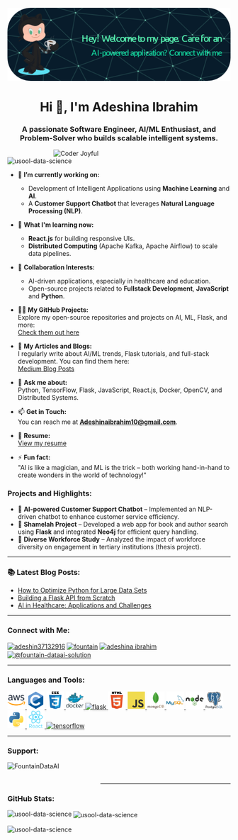 ![logo](https://github.com/Usool-Data-Science/Usool-Data-Science/blob/main/github-header.png)
<h1 align="center">Hi 👋, I'm Adeshina Ibrahim</h1>
<h3 align="center">A passionate Software Engineer, AI/ML Enthusiast, and Problem-Solver who builds scalable intelligent systems.</h3>

<img align="right" alt="Coder Joyful" width="400" src="https://miro.medium.com/max/1600/0*C-cPP9D2MIyeexAT.gif">

<p align="left"> <img src="https://komarev.com/ghpvc/?username=usool-data-science&label=Profile%20views&color=0e75b6&style=flat" alt="usool-data-science" /> </p>

- 🔭 **I’m currently working on:**  
   - Development of Intelligent Applications using **Machine Learning** and **AI**.
   - A **Customer Support Chatbot** that leverages **Natural Language Processing (NLP)**.

- 🌱 **What I'm learning now:**  
   - **React.js** for building responsive UIs.  
   - **Distributed Computing** (Apache Kafka, Apache Airflow) to scale data pipelines.

- 👯 **Collaboration Interests:**  
   - AI-driven applications, especially in healthcare and education.  
   - Open-source projects related to **Fullstack Development**, **JavaScript** and **Python**.

- 👨‍💻 **My GitHub Projects:**  
   Explore my open-source repositories and projects on AI, ML, Flask, and more:  
   [Check them out here](https://github.com/Usool-Data-Science?tab=repositories)

- 📝 **My Articles and Blogs:**  
   I regularly write about AI/ML trends, Flask tutorials, and full-stack development. You can find them here:  
   [Medium Blog Posts](https://dev.to/usooldatascience)

- 💬 **Ask me about:**  
   Python, TensorFlow, Flask, JavaScript, React.js, Docker, OpenCV, and Distributed Systems.

- 📫 **Get in Touch:**  
   You can reach me at **Adeshinaibrahim10@gmail.com**.

- 📄 **Resume:**  
   [View my resume](https://drive.google.com/file/d/1tJ4on5x2xLK7g0JM9-5AFfXLR3FnGlbt/view?usp=sharing)

- ⚡ **Fun fact:**  
   "AI is like a magician, and ML is the trick – both working hand-in-hand to create wonders in the world of technology!"

### Projects and Highlights:
- 💼 **AI-powered Customer Support Chatbot** – Implemented an NLP-driven chatbot to enhance customer service efficiency.  
- 🔧 **Shamelah Project** – Developed a web app for book and author search using **Flask** and integrated **Neo4j** for efficient query handling.  
- 🧠 **Diverse Workforce Study** – Analyzed the impact of workforce diversity on engagement in tertiary institutions (thesis project).

---

### 📚 Latest Blog Posts:
<!-- BLOG-POST-LIST:START -->
- [How to Optimize Python for Large Data Sets](https://medium.com/@adeshinaibrahim10/optimize-python-large-data)
- [Building a Flask API from Scratch](https://medium.com/@adeshinaibrahim10/flask-api-basics)
- [AI in Healthcare: Applications and Challenges](https://medium.com/@adeshinaibrahim10/ai-in-healthcare)
<!-- BLOG-POST-LIST:END -->

---

### Connect with Me:
<p align="left">
<a href="https://twitter.com/adeshin37132916" target="blank"><img align="center" src="https://raw.githubusercontent.com/rahuldkjain/github-profile-readme-generator/master/src/images/icons/Social/twitter.svg" alt="adeshin37132916" height="30" width="40" /></a>
<a href="https://linkedin.com/in/fountain" target="blank"><img align="center" src="https://raw.githubusercontent.com/rahuldkjain/github-profile-readme-generator/master/src/images/icons/Social/linked-in-alt.svg" alt="fountain" height="30" width="40" /></a>
<a href="https://stackoverflow.com/users/adeshina ibrahim" target="blank"><img align="center" src="https://raw.githubusercontent.com/rahuldkjain/github-profile-readme-generator/master/src/images/icons/Social/stack-overflow.svg" alt="adeshina ibrahim" height="30" width="40" /></a>
<a href="https://medium.com/@fountain-dataai-solution" target="blank"><img align="center" src="https://raw.githubusercontent.com/rahuldkjain/github-profile-readme-generator/master/src/images/icons/Social/medium.svg" alt="@fountain-dataai-solution" height="30" width="40" /></a>
</p>

---

### Languages and Tools:
<p align="left">
<a href="https://aws.amazon.com" target="_blank" rel="noreferrer"> <img src="https://raw.githubusercontent.com/devicons/devicon/master/icons/amazonwebservices/amazonwebservices-original-wordmark.svg" alt="aws" width="40" height="40"/> </a>
<a href="https://www.cprogramming.com/" target="_blank" rel="noreferrer"> <img src="https://raw.githubusercontent.com/devicons/devicon/master/icons/c/c-original.svg" alt="c" width="40" height="40"/> </a>
<a href="https://www.w3schools.com/css/" target="_blank" rel="noreferrer"> <img src="https://raw.githubusercontent.com/devicons/devicon/master/icons/css3/css3-original-wordmark.svg" alt="css3" width="40" height="40"/> </a>
<a href="https://www.docker.com/" target="_blank" rel="noreferrer"> <img src="https://raw.githubusercontent.com/devicons/devicon/master/icons/docker/docker-original-wordmark.svg" alt="docker" width="40" height="40"/> </a>
<a href="https://flask.palletsprojects.com/" target="_blank" rel="noreferrer"> <img src="https://www.vectorlogo.zone/logos/pocoo_flask/pocoo_flask-icon.svg" alt="flask" width="40" height="40"/> </a>
<a href="https://www.w3.org/html/" target="_blank" rel="noreferrer"> <img src="https://raw.githubusercontent.com/devicons/devicon/master/icons/html5/html5-original-wordmark.svg" alt="html5" width="40" height="40"/> </a>
<a href="https://developer.mozilla.org/en-US/docs/Web/JavaScript" target="_blank" rel="noreferrer"> <img src="https://raw.githubusercontent.com/devicons/devicon/master/icons/javascript/javascript-original.svg" alt="javascript" width="40" height="40"/> </a> 
<a href="https://www.mongodb.com/" target="_blank" rel="noreferrer"> <img src="https://raw.githubusercontent.com/devicons/devicon/master/icons/mongodb/mongodb-original-wordmark.svg" alt="mongodb" width="40" height="40"/> </a> 
<a href="https://www.mysql.com/" target="_blank" rel="noreferrer"> <img src="https://raw.githubusercontent.com/devicons/devicon/master/icons/mysql/mysql-original-wordmark.svg" alt="mysql" width="40" height="40"/> </a> 
<a href="https://nodejs.org" target="_blank" rel="noreferrer"> <img src="https://raw.githubusercontent.com/devicons/devicon/master/icons/nodejs/nodejs-original-wordmark.svg" alt="nodejs" width="40" height="40"/> </a> 
<a href="https://www.postgresql.org" target="_blank" rel="noreferrer"> <img src="https://raw.githubusercontent.com/devicons/devicon/master/icons/postgresql/postgresql-original-wordmark.svg" alt="postgresql" width="40" height="40"/> </a> 
<a href="https://www.python.org" target="_blank" rel="noreferrer"> <img src="https://raw.githubusercontent.com/devicons/devicon/master/icons/python/python-original.svg" alt="python" width="40" height="40"/> </a> 
<a href="https://reactjs.org/" target="_blank" rel="noreferrer"> <img src="https://raw.githubusercontent.com/devicons/devicon/master/icons/react/react-original-wordmark.svg" alt="react" width="40" height="40"/> </a> 
<a href="https://www.tensorflow.org" target="_blank" rel="noreferrer"> <img src="https://www.vectorlogo.zone/logos/tensorflow/tensorflow-icon.svg" alt="tensorflow" width="40" height="40"/> </a>
</p>

---

### Support:
<p><a href="https://www.buymeacoffee.com/FountainDataAI"> <img align="left" src="https://cdn.buymeacoffee.com/buttons/v2/default-yellow.png" height="50" width="210" alt="FountainDataAI" /></a></p><br><br>

---

### GitHub Stats:
<p><img align="left" src="https://github-readme-stats.vercel.app/api/top-langs?username=usool-data-science&show_icons=true&locale=en&layout=compact" alt="usool-data-science" /></p>
<p>&nbsp;<img align="center" src="https://github-readme-stats.vercel.app/api?username=usool-data-science&show_icons=true&locale=en" alt="usool-data-science" /></p>
<p><img align="center" src="https://github-readme-streak-stats.herokuapp.com/?user=usool-data-science&" alt="usool-data-science" /></p>

